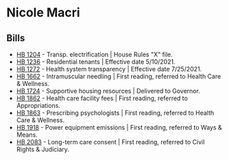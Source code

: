 # Nicole Macri
## Bills
* [HB 1204](/bill/2021-22/hb/1204/) - Transp. electrification | House Rules "X" file.
* [HB 1236](/bill/2021-22/hb/1236/) - Residential tenants | Effective date 5/10/2021.
* [HB 1272](/bill/2021-22/hb/1272/) - Health system transparency | Effective date 7/25/2021.
* [HB 1662](/bill/2021-22/hb/1662/) - Intramuscular needling | First reading, referred to Health Care & Wellness.
* [HB 1724](/bill/2021-22/hb/1724/) - Supportive housing resources | Delivered to Governor.
* [HB 1862](/bill/2021-22/hb/1862/) - Health care facility fees | First reading, referred to Appropriations.
* [HB 1863](/bill/2021-22/hb/1863/) - Prescribing psychologists | First reading, referred to Health Care & Wellness.
* [HB 1918](/bill/2021-22/hb/1918/) - Power equipment emissions | First reading, referred to Ways & Means.
* [HB 2083](/bill/2021-22/hb/2083/) - Long-term care consent | First reading, referred to Civil Rights & Judiciary.
